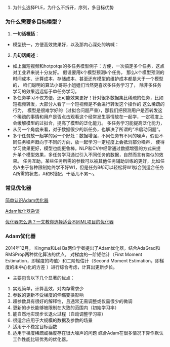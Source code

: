1. 为什么选择PLE，为什么不拆开，序列，多目标优势 
### 为什么需要多目标模型？
 1. **一句话概括**：
 - 模型统一，方便高效效果好，以及那内心深处的呐喊：
 2. **几句话阐述**：
 - 如上面短视频和hotpotqa的多任务模型例子：方便，一次搞定多个任务，这点对工业界来说十分友好。 假设要用k个模型预测k个任务， 
那么k个模型预测的时间成本、计算成本、存储成本、甚至还有模型的维护成本都是大于一个模型的， 咱们聪明的算法小哥哥小姐姐们当然更喜欢多任务学习了，
除非多任务学习的效果远远低于单任务学习。
 - 多任务学习不仅方便，还可能效果更好！针对很多数据集比稀疏的任务，比如短视频转发，大部分人看了一个短视频是不会进行转发这个操作的 这么稀疏的行为，
模型是很难学好的（过拟合问题严重），那我们把预测用户是否转发这个稀疏的事情和用户是否点击观看这个经常发生事情放在一起学，一定程度上会缓解模型的过拟合，提高了模型的泛化能力。
多任务学习能提高泛化能力，
 - 从另一个角度来看，对于数据很少的新任务，也解决了所谓的“冷启动问题”。
 - 多个任务放一起学的另一个好处：数据增强，不同任务有不同的噪声，假设不同任务噪声趋向于不同的方向，放一起学习一定程度上会抵消部分噪声，
使得学习效果更好，模型也能更鲁棒。NLP和CV中经常通过数据增强的方式来提升单个模型效果，多任务学习通过引入不同任务的数据，自然而言有类似的效果。
任务互助，某些任务所需的参数可以被其他任务辅助训练的更好，比如任务A由于各种限制始终学不好W1，但是任务B却可以轻松将W1拟合到适合任务A所需的状态，A和B搭配，干活儿不累～。


### 常见优化器
[简单认识Adam优化器](https://zhuanlan.zhihu.com/p/32698042)

[Adam优化器杂谈](https://zhuanlan.zhihu.com/p/165639576)

[优化器怎么选？一文教你选择适合不同ML项目的优化器](https://zhuanlan.zhihu.com/p/342003515)

### Adam优化器
2014年12月， Kingma和Lei Ba两位学者提出了Adam优化器，结合AdaGrad和RMSProp两种优化算法的优点。
对梯度的一阶矩估计（First Moment Estimation，即梯度的均值）和二阶矩估计（Second Moment Estimation，即梯度的未中心化的方差
）进行综合考虑，计算出更新步长。


- 主要包含以下几个显著的优点：

1. 实现简单，计算高效，对内存需求少
2. 参数的更新不受梯度的伸缩变换影响
3. 超参数具有很好的解释性，且通常无需调整或仅需很少的微调
4. 更新的步长能够被限制在大致的范围内（初始学习率）
5. 能自然地实现步长退火过程（自动调整学习率）
6. 很适合应用于大规模的数据及参数的场景
7. 适用于不稳定目标函数
8. 适用于梯度稀疏或梯度存在很大噪声的问题
综合Adam在很多情况下算作默认工作性能比较优秀的优化器。